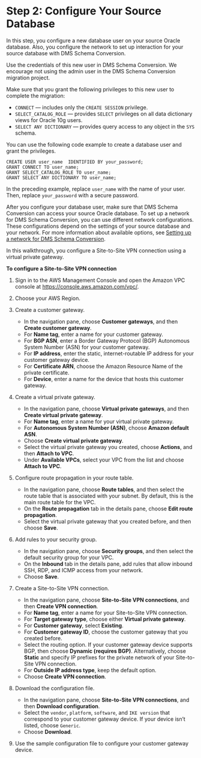 # Step 2: Configure Your Source Database<a name="schema-conversion-oracle-postgresql-step-2"></a>

In this step, you configure a new database user on your source Oracle database\. Also, you configure the network to set up interaction for your source database with DMS Schema Conversion\.

Use the credentials of this new user in DMS Schema Conversion\. We encourage not using the admin user in the DMS Schema Conversion migration project\.

Make sure that you grant the following privileges to this new user to complete the migration:
+  `CONNECT` — includes only the `CREATE SESSION` privilege\.
+  `SELECT_CATALOG_ROLE` — provides `SELECT` privileges on all data dictionary views for Oracle 10g users\.
+  `SELECT ANY DICTIONARY` — provides query access to any object in the `SYS` schema\.

You can use the following code example to create a database user and grant the privileges\.

```
CREATE USER user_name  IDENTIFIED BY your_password;
GRANT CONNECT TO user_name;
GRANT SELECT_CATALOG_ROLE TO user_name;
GRANT SELECT ANY DICTIONARY TO user_name;
```

In the preceding example, replace `user_name` with the name of your user\. Then, replace `your_password` with a secure password\.

After you configure your database user, make sure that DMS Schema Conversion can access your source Oracle database\. To set up a network for DMS Schema Conversion, you can use different network configurations\. These configurations depend on the settings of your source database and your network\. For more information about available options, see [Setting up a network for DMS Schema Conversion](https://docs.aws.amazon.com/dms/latest/userguide/instance-profiles-network.html)\.

In this walkthrough, you configure a Site\-to\-Site VPN connection using a virtual private gateway\.

 **To configure a Site\-to\-Site VPN connection** 

1. Sign in to the AWS Management Console and open the Amazon VPC console at [https://console\.aws\.amazon\.com/vpc/](https://console.aws.amazon.com/vpc/)\.

1. Choose your AWS Region\.

1. Create a customer gateway\.
   + In the navigation pane, choose **Customer gateways**, and then **Create customer gateway**\.
   + For **Name tag**, enter a name for your customer gateway\.
   + For **BGP ASN**, enter a Border Gateway Protocol \(BGP\) Autonomous System Number \(ASN\) for your customer gateway\.
   + For **IP address**, enter the static, internet\-routable IP address for your customer gateway device\.
   + For **Certificate ARN**, choose the Amazon Resource Name of the private certificate\.
   + For **Device**, enter a name for the device that hosts this customer gateway\.

1. Create a virtual private gateway\.
   + In the navigation pane, choose **Virtual private gateways**, and then **Create virtual private gateway**\.
   + For **Name tag**, enter a name for your virtual private gateway\.
   + For **Autonomous System Number \(ASN\)**, choose **Amazon default ASN**\.
   + Choose **Create virtual private gateway**\.
   + Select the virtual private gateway you created, choose **Actions**, and then **Attach to VPC**\.
   + Under **Available VPCs**, select your VPC from the list and choose **Attach to VPC**\.

1. Configure route propagation in your route table\.
   + In the navigation pane, choose **Route tables**, and then select the route table that is associated with your subnet\. By default, this is the main route table for the VPC\.
   + On the **Route propagation** tab in the details pane, choose **Edit route propagation**\.
   + Select the virtual private gateway that you created before, and then choose **Save**\.

1. Add rules to your security group\.
   + In the navigation pane, choose **Security groups**, and then select the default security group for your VPC\.
   + On the **Inbound** tab in the details pane, add rules that allow inbound SSH, RDP, and ICMP access from your network\.
   + Choose **Save**\.

1. Create a Site\-to\-Site VPN connection\.
   + In the navigation pane, choose **Site\-to\-Site VPN connections**, and then **Create VPN connection**\.
   + For **Name tag**, enter a name for your Site\-to\-Site VPN connection\.
   + For **Target gateway type**, choose either **Virtual private gateway**\.
   + For **Customer gateway**, select **Existing**\.
   + For **Customer gateway ID**, choose the customer gateway that you created before\.
   + Select the routing option\. If your customer gateway device supports BGP, then choose **Dynamic \(requires BGP\)**\. Alternatively, choose **Static** and specify IP prefixes for the private network of your Site\-to\-Site VPN connection\.
   + For **Outside IP address type**, keep the default option\.
   + Choose **Create VPN connection**\.

1. Download the configuration file\.
   + In the navigation pane, choose **Site\-to\-Site VPN connections**, and then **Download configuration**\.
   + Select the `vendor`, `platform`, `software`, and `IKE version` that correspond to your customer gateway device\. If your device isn’t listed, choose `Generic`\.
   + Choose **Download**\.

1. Use the sample configuration file to configure your customer gateway device\.